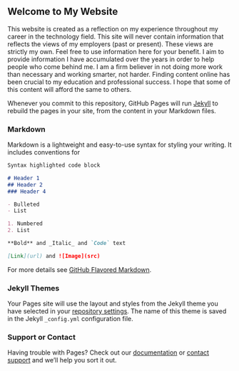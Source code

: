 ## Welcome to My Website

This website is created as a reflection on my experience throughout my career in the technology field. This site will never contain information that reflects the views of my employers (past or present). These views are strictly my own. Feel free to use information here for your benefit. I aim to provide information I have accumulated over the years in order to help people who come behind me. I am a firm believer in not doing more work than necessary and working smarter, not harder. Finding content online has been crucial to my education and professional success. I hope that some of this content will afford the same to others.

Whenever you commit to this repository, GitHub Pages will run [Jekyll](https://jekyllrb.com/) to rebuild the pages in your site, from the content in your Markdown files.

### Markdown

Markdown is a lightweight and easy-to-use syntax for styling your writing. It includes conventions for

```markdown
Syntax highlighted code block

# Header 1
## Header 2
### Header 4

- Bulleted
- List

1. Numbered
2. List

**Bold** and _Italic_ and `Code` text

[Link](url) and ![Image](src)
```

For more details see [GitHub Flavored Markdown](https://guides.github.com/features/mastering-markdown/).

### Jekyll Themes

Your Pages site will use the layout and styles from the Jekyll theme you have selected in your [repository settings](https://github.com/phaughney22/chickenscratch/settings). The name of this theme is saved in the Jekyll `_config.yml` configuration file.

### Support or Contact

Having trouble with Pages? Check out our [documentation](https://help.github.com/categories/github-pages-basics/) or [contact support](https://github.com/contact) and we’ll help you sort it out.
